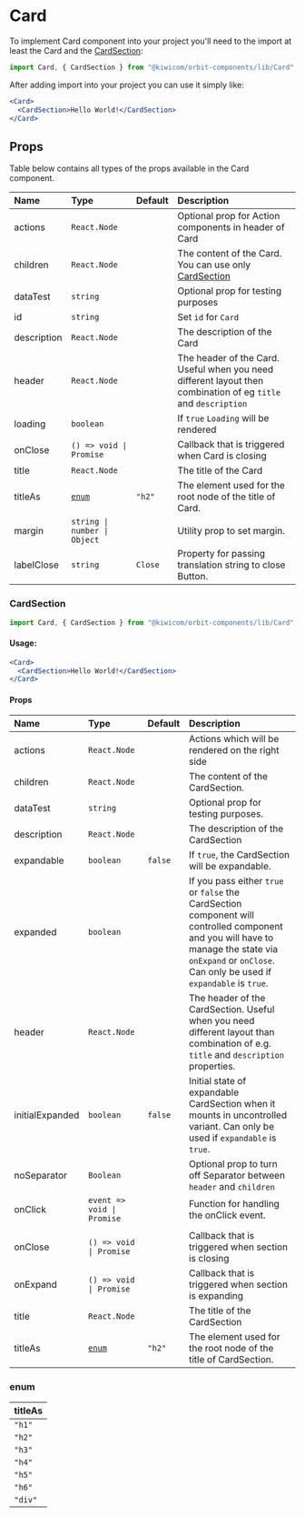 # Card

To implement Card component into your project you'll need to the import at least the Card and the [CardSection](#cardsection):

```jsx
import Card, { CardSection } from "@kiwicom/orbit-components/lib/Card";
```

After adding import into your project you can use it simply like:

```jsx
<Card>
  <CardSection>Hello World!</CardSection>
</Card>
```

## Props

Table below contains all types of the props available in the Card component.

| Name        | Type                         | Default | Description                                                                                                    |
| :---------- | :--------------------------- | :------ | :------------------------------------------------------------------------------------------------------------- |
| actions     | `React.Node`                 |         | Optional prop for Action components in header of Card                                                          |
| children    | `React.Node`                 |         | The content of the Card. You can use only [CardSection](#cardsection)                                          |
| dataTest    | `string`                     |         | Optional prop for testing purposes                                                                             |
| id          | `string`                     |         | Set `id` for `Card`                                                                                            |
| description | `React.Node`                 |         | The description of the Card                                                                                    |
| header      | `React.Node`                 |         | The header of the Card. Useful when you need different layout then combination of eg `title` and `description` |
| loading     | `boolean`                    |         | If `true` `Loading` will be rendered                                                                           |
| onClose     | `() => void \| Promise`      |         | Callback that is triggered when Card is closing                                                                |
| title       | `React.Node`                 |         | The title of the Card                                                                                          |
| titleAs     | [`enum`](#enum)              | `"h2"`  | The element used for the root node of the title of Card.                                                       |
| margin      | `string \| number \| Object` |         | Utility prop to set margin.                                                                                    |
| labelClose  | `string`                     | `Close` | Property for passing translation string to close Button.                                                       |

### CardSection

```jsx
import Card, { CardSection } from "@kiwicom/orbit-components/lib/Card";
```

#### Usage:

```jsx
<Card>
  <CardSection>Hello World!</CardSection>
</Card>
```

#### Props

| Name            | Type                       | Default | Description                                                                                                                                                                                             |
| :-------------- | :------------------------- | :------ | :------------------------------------------------------------------------------------------------------------------------------------------------------------------------------------------------------ |
| actions         | `React.Node`               |         | Actions which will be rendered on the right side                                                                                                                                                        |
| children        | `React.Node`               |         | The content of the CardSection.                                                                                                                                                                         |
| dataTest        | `string`                   |         | Optional prop for testing purposes.                                                                                                                                                                     |
| description     | `React.Node`               |         | The description of the CardSection                                                                                                                                                                      |
| expandable      | `boolean`                  | `false` | If `true`, the CardSection will be expandable.                                                                                                                                                          |
| expanded        | `boolean`                  |         | If you pass either `true` or `false` the CardSection component will controlled component and you will have to manage the state via `onExpand` or `onClose`. Can only be used if `expandable` is `true`. |
| header          | `React.Node`               |         | The header of the CardSection. Useful when you need different layout than combination of e.g. `title` and `description` properties.                                                                     |
| initialExpanded | `boolean`                  | `false` | Initial state of expandable CardSection when it mounts in uncontrolled variant. Can only be used if `expandable` is `true`.                                                                             |
| noSeparator     | `Boolean`                  |         | Optional prop to turn off Separator between `header` and `children`                                                                                                                                     |
| onClick         | `event => void \| Promise` |         | Function for handling the onClick event.                                                                                                                                                                |
|                 |
| onClose         | `() => void \| Promise`    |         | Callback that is triggered when section is closing                                                                                                                                                      |
| onExpand        | `() => void \| Promise`    |         | Callback that is triggered when section is expanding                                                                                                                                                    |
| title           | `React.Node`               |         | The title of the CardSection                                                                                                                                                                            |
| titleAs         | [`enum`](#enum)            | `"h2"`  | The element used for the root node of the title of CardSection.                                                                                                                                         |

### enum

| titleAs |
| :------ |
| `"h1"`  |
| `"h2"`  |
| `"h3"`  |
| `"h4"`  |
| `"h5"`  |
| `"h6"`  |
| `"div"` |
